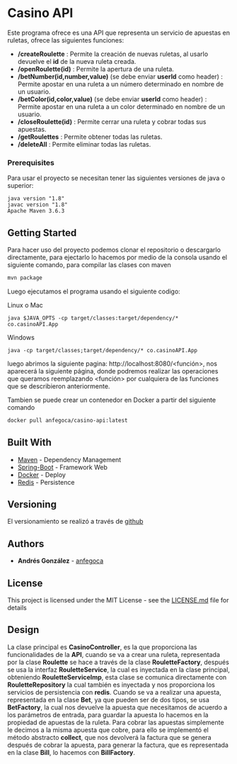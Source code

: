 # Casino API


Este programa ofrece es una API que representa un servicio de apuestas en ruletas, ofrece las siguientes funciones:

- **/createRoulette** : Permite la creación de nuevas ruletas, al usarlo devuelve el **id** de la nueva ruleta creada.
- **/openRoulette(id)** : Permite la apertura de una ruleta.
- **/betNumber(id,number,value)** (se debe enviar **userId** como header) : Permite apostar en una ruleta a un número determinado en nombre de un usuario.
- **/betColor(id,color,value)** (se debe enviar **userId** como header) : Permite apostar en una ruleta a un color determinado en nombre de un usuario.
- **/closeRoulette(id)** : Permite cerrar una ruleta y cobrar todas sus apuestas.
- **/getRoulettes** : Permite obtener todas las ruletas.
- **/deleteAll** : Permite eliminar todas las ruletas.

### Prerequisites

Para usar el proyecto se necesitan tener las siguientes versiones de java o superior:

```
java version "1.8"
javac version "1.8"
Apache Maven 3.6.3
```

## Getting Started

Para hacer uso del proyecto podemos clonar el repositorio o descargarlo directamente, para ejectarlo lo hacemos por medio de la consola usando el siguiente comando, para compilar las clases con maven

```bash
mvn package
```
Luego ejecutamos el programa usando el siguiente codigo:

Linux o Mac
```linux
java $JAVA_OPTS -cp target/classes:target/dependency/* co.casinoAPI.App
```
Windows
```windows
java -cp target/classes;target/dependency/* co.casinoAPI.App
```

luego abrimos la siguiente pagina: http://localhost:8080/<función>, nos aparecerá la siguiente página, donde podremos realizar las operaciones que queramos reemplazando
<función> por cualquiera de las funciones que se describieron anteriormente.

Tambien se puede crear un contenedor en Docker a partir del siguiente comando

```bash
docker pull anfegoca/casino-api:latest
```

## Built With

* [Maven](https://maven.apache.org/) - Dependency Management
* [Spring-Boot](https://spring.io/projects/spring-boot) - Framework Web
* [Docker](https://www.docker.com/) - Deploy
* [Redis](https://redis.io/) - Persistence


## Versioning

El versionamiento se realizó a través de [github](https://github.com/anfegoca/CasinoAPI)

## Authors

* **Andrés González** - [anfegoca](https://github.com/anfegoca)


## License

This project is licensed under the MIT License - see the [LICENSE.md](https://github.com/anfegoca/CasinoAPI/blob/main/LICENSE) file for details

## Design

La clase principal es **CasinoController**, es la que proporciona las funcionalidades de la **API**, cuando se va a crear una ruleta, representada por la clase **Roulette** se hace a través de la clase **RouletteFactory**, después se
usa la interfaz **RouletteService**, la cual es inyectada en la clase principal, obteniendo **RouletteServiceImp**, esta clase se comunica directamente con **RouletteRepository** la cual también es inyectada
y nos proporciona los servicios de persistencia con **redis**. Cuando se va a realizar una apuesta, representada en la clase **Bet**, ya que pueden ser de dos tipos, se usa **BetFactory**, la cual nos devuelve la apuesta que necesitamos
de acuerdo a los parámetros de entrada, para guardar la apuesta lo hacemos en la propiedad de apuestas de la ruleta. Para cobrar las apuestas simplemente le decimos a la misma apuesta
que cobre, para ello se implementó el método abstracto **collect**, que nos devolverá la factura que se genera después de cobrar la apuesta, para generar la factura, que es representada en la
clase **Bill**, lo hacemos con **BillFactory**.




